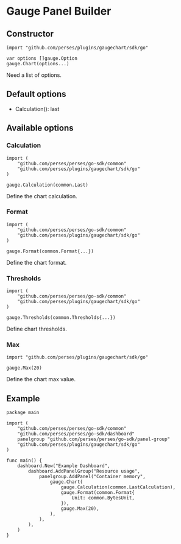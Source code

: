 # Gauge Panel Builder

## Constructor

```golang
import "github.com/perses/plugins/gaugechart/sdk/go"

var options []gauge.Option
gauge.Chart(options...)
```

Need a list of options.

## Default options

- Calculation(): last

## Available options

### Calculation

```golang
import (
	"github.com/perses/perses/go-sdk/common"
    "github.com/perses/plugins/gaugechart/sdk/go"
)

gauge.Calculation(common.Last)
```

Define the chart calculation.

### Format

```golang
import (
    "github.com/perses/perses/go-sdk/common"
    "github.com/perses/plugins/gaugechart/sdk/go"
)

gauge.Format(common.Format{...})
```

Define the chart format.

### Thresholds

```golang
import (
    "github.com/perses/perses/go-sdk/common"
    "github.com/perses/plugins/gaugechart/sdk/go"
)

gauge.Thresholds(common.Thresholds{...})
```

Define chart thresholds.

### Max

```golang
import "github.com/perses/plugins/gaugechart/sdk/go"

gauge.Max(20)
```

Define the chart max value.

## Example

```golang
package main

import (
	"github.com/perses/perses/go-sdk/common"
	"github.com/perses/perses/go-sdk/dashboard"
	panelgroup "github.com/perses/perses/go-sdk/panel-group"
	"github.com/perses/plugins/gaugechart/sdk/go"
)

func main() {
	dashboard.New("Example Dashboard",
		dashboard.AddPanelGroup("Resource usage",
			panelgroup.AddPanel("Container memory",
				gauge.Chart(
					gauge.Calculation(common.LastCalculation),
					gauge.Format(common.Format{
						Unit: common.BytesUnit,
					}),
					gauge.Max(20),
				),
			),
		),
	)
}
```
